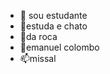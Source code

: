 - 👋 sou estudante
- 👀estuda e chato
- 🌱da roca
- 💞️emanuel colombo
- 📫missal 

<!---
guereiro2106/guereiro2106 is a ✨ special ✨ repository because its `README.md` (this file) appears on your GitHub profile.
You can click the Preview link to take a look at your changes.
--->
